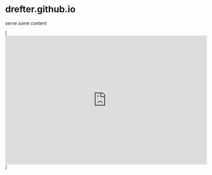 # drefter.github.io
serve some content

[<iframe src="https://docs.google.com/forms/d/e/1FAIpQLSeXP7PYmhbnF_NGBZWwEQpLvBxjNFi-OIxxTJAbsNMf3cQuRQ/viewform?embedded=true" width="640" height="410" frameborder="0" marginheight="0" marginwidth="0">Loading…</iframe>]
